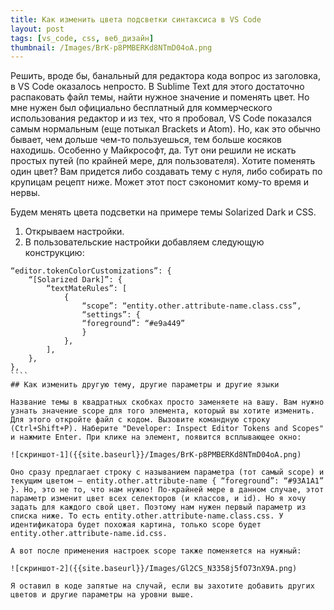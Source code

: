 ```yaml
---
title: Как изменить цвета подсветки синтаксиса в VS Code
layout: post
tags: [vs_code, css, веб_дизайн]
thumbnail: /Images/BrK-p8PMBERKd8NTmD04oA.png
---
```

Решить, вроде бы, банальный для редактора кода вопрос из заголовка, в VS Code оказалось непросто. В Sublime Text для этого достаточно распаковать файл темы, найти нужное значение и поменять цвет. Но мне нужен был официально бесплатный для коммерческого использования редактор и из тех, что я пробовал, VS Code показался самым нормальным (еще потыкал Brackets и Atom). Но, как это обычно бывает, чем дольше чем-то пользуешься, тем больше косяков находишь. Особенно у Майкрософт, да. Тут они решили не искать простых путей (по крайней мере, для пользователя). Хотите поменять один цвет? Вам придется либо создавать тему с нуля, либо собирать по крупицам рецепт ниже. Может этот пост сэкономит кому-то время и нервы.

Будем менять цвета подсветки на примере темы Solarized Dark и CSS.

1. Открываем настройки.
2. В пользовательские настройки добавляем следующую конструкцию:

`````
“editor.tokenColorCustomizations”: {
    “[Solarized Dark]”: {
        “textMateRules”: [
            {
                “scope”: “entity.other.attribute-name.class.css”,
                “settings”: {
                “foreground”: “#e9a449”
                }
            },
        ],
    },
},
````
## Как изменить другую тему, другие параметры и другие языки

Название темы в квадратных скобках просто заменяете на вашу. Вам нужно узнать значение scope для того элемента, который вы хотите изменить. Для этого откройте файл с кодом. Вызовите командную строку (Ctrl+Shift+P). Наберите "Developer: Inspect Editor Tokens and Scopes" и нажмите Enter. При клике на элемент, появится всплывающее окно:

![скриншот-1]({{site.baseurl}}/Images/BrK-p8PMBERKd8NTmD04oA.png)

Оно сразу предлагает строку с называнием параметра (тот самый scope) и текущим цветом — entity.other.attribute-name { “foreground”: “#93A1A1” }. Но, это не то, что нам нужно! По-крайней мере в данном случае, этот параметр изменит цвет всех селекторов (и классов, и id). Но я хочу задать для каждого свой цвет. Поэтому нам нужен первый параметр из списка ниже. То есть entity.other.attribute-name.class.css. У идентификатора будет похожая картина, только scope будет entity.other.attribute-name.id.css.

А вот после применения настроек scope также поменяется на нужный:

![скриншот-2]({{site.baseurl}}/Images/Gl2CS_N3358j5fO73nX9A.png)

Я оставил в коде запятые на случай, если вы захотите добавить других цветов и другие параметры на уровни выше.